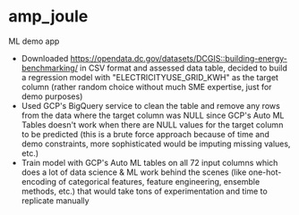 # amp_joule
ML demo app

- Downloaded https://opendata.dc.gov/datasets/DCGIS::building-energy-benchmarking/ in CSV format and assessed data table, decided to build a regression model with "ELECTRICITYUSE_GRID_KWH" as the target column (rather random choice without much SME expertise, just for demo purposes)
- Used GCP's BigQuery service to clean the table and remove any rows from the data where the target column was NULL since GCP's Auto ML Tables doesn't work when there are NULL values for the target column to be predicted (this is a brute force approach because of time and demo constraints, more sophisticated would be imputing missing values, etc.)
- Train model with GCP's Auto ML tables on all 72 input columns which does a lot of data science & ML work behind the scenes (like one-hot-encoding of categorical features, feature engineering, ensemble methods, etc.) that would take tons of experimentation and time to replicate manually

